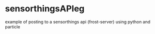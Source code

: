 # sensorthingsAPIeg
example of posting to a sensorthings api (frost-server) using python and particle
